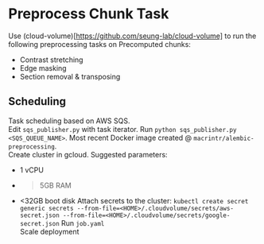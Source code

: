 # Preprocess Chunk Task  
Use (cloud-volume)[https://github.com/seung-lab/cloud-volume] to run the 
following preprocessing tasks on Precomputed chunks:
* Contrast stretching
* Edge masking
* Section removal & transposing

## Scheduling  
Task scheduling based on AWS SQS.  
Edit `sqs_publisher.py` with task iterator.
Run `python sqs_publisher.py <SQS_QUEUE_NAME>`.
Most recent Docker image created @ `macrintr/alembic-preprocessing`.  
Create cluster in gcloud. Suggested parameters:   
* 1 vCPU
* >5GB RAM
* <32GB boot disk
Attach secrets to the cluster:
`kubectl create secret generic secrets --from-file=<HOME>/.cloudvolume/secrets/aws-secret.json --from-file=<HOME>/.cloudvolume/secrets/google-secret.json`
Run `job.yaml`  
Scale deployment